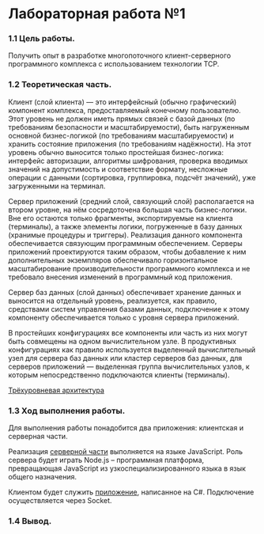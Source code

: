 # Лабораторная работа №1

### 1.1	Цель работы.

Получить опыт в разработке многопоточного клиент-серверного программного комплекса с использованием технологии TCP.

### 1.2	Теоретическая часть.

Клиент (слой клиента) — это интерфейсный (обычно графический) компонент комплекса, предоставляемый конечному пользователю. Этот уровень не должен иметь прямых связей с базой данных (по требованиям безопасности и масштабируемости), быть нагруженным основной бизнес-логикой (по требованиям масштабируемости) и хранить состояние приложения (по требованиям надёжности). На этот уровень обычно выносится только простейшая бизнес-логика: интерфейс авторизации, алгоритмы шифрования, проверка вводимых значений на допустимость и соответствие формату, несложные операции с данными (сортировка, группировка, подсчёт значений), уже загруженными на терминал.

Сервер приложений (средний слой, связующий слой) располагается на втором уровне, на нём сосредоточена большая часть бизнес-логики. Вне его остаются только фрагменты, экспортируемые на клиента (терминалы), а также элементы логики, погруженные в базу данных (хранимые процедуры и триггеры). Реализация данного компонента обеспечивается связующим программным обеспечением. Серверы приложений проектируются таким образом, чтобы добавление к ним дополнительных экземпляров обеспечивало горизонтальное масштабирование производительности программного комплекса и не требовало внесения изменений в программный код приложения.

Сервер баз данных (слой данных) обеспечивает хранение данных и выносится на отдельный уровень, реализуется, как правило, средствами систем управления базами данных, подключение к этому компоненту обеспечивается только с уровня сервера приложений.

В простейших конфигурациях все компоненты или часть из них могут быть совмещены на одном вычислительном узле. В продуктивных конфигурациях как правило используется выделенный вычислительный узел для сервера баз данных или кластер серверов баз данных, для серверов приложений — выделенная группа вычислительных узлов, к которым непосредственно подключаются клиенты (терминалы).

[Трёхуровневая архитектура](https://ru.wikipedia.org/wiki/Трёхуровневая_архитектура)

### 1.3	Ход выполнения работы.

Для выполнения работы понадобится два приложения: клиентская и серверная части. 

Реализация [серверной части](https://github.com/Nis12/Lab1/blob/master/server.js) выполняется на языке JavaScript. Роль сервера будет играть Node.js – программная платформа, превращающая JavaScript из узкоспециализированного языка в язык общего назначения.

Клиентом будет служить [приложение](https://github.com/Nis12/Lab1/blob/master/Client.cs), написанное на C#. Подключение осуществляется через Socket.

### 1.4	Вывод.


